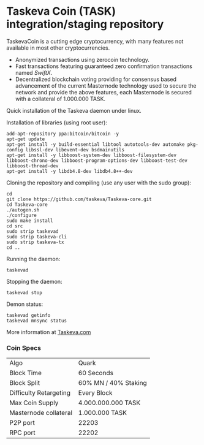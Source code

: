 Taskeva Coin (TASK) integration/staging repository
======================================

TaskevaCoin is a cutting edge cryptocurrency, with many features not available in most other cryptocurrencies.
- Anonymized transactions using zerocoin technology.
- Fast transactions featuring guaranteed zero confirmation transactions named _SwiftX_.
- Decentralized blockchain voting providing for consensus based advancement of the current Masternode
  technology used to secure the network and provide the above features, each Masternode is secured
  with a collateral of 1.000.000 TASK.


Quick installation of the Taskeva daemon under linux.

Installation of libraries (using root user):

    add-apt-repository ppa:bitcoin/bitcoin -y
    apt-get update
    apt-get install -y build-essential libtool autotools-dev automake pkg-config libssl-dev libevent-dev bsdmainutils
    apt-get install -y libboost-system-dev libboost-filesystem-dev libboost-chrono-dev libboost-program-options-dev libboost-test-dev libboost-thread-dev
    apt-get install -y libdb4.8-dev libdb4.8++-dev

Cloning the repository and compiling (use any user with the sudo group):

    cd
    git clone https://github.com/taskeva/Taskeva-core.git
    cd Taskeva-core
    ./autogen.sh
    ./configure
    sudo make install
    cd src
    sudo strip taskevad
    sudo strip taskeva-cli
    sudo strip taskeva-tx
    cd ..

Running the daemon:

    taskevad

Stopping the daemon:

    taskevad stop

Demon status:

    taskevad getinfo
    taskevad mnsync status



More information at [Taskeva.com](https://go.taskeva.com)


### Coin Specs
<table>
<tr><td>Algo</td><td>Quark</td></tr>
<tr><td>Block Time</td><td>60 Seconds</td></tr>
<tr><td>Block Split</td><td>60% MN / 40% Staking</td></tr>
<tr><td>Difficulty Retargeting</td><td>Every Block</td></tr>
<tr><td>Max Coin Supply</td><td>4.000.000.000 TASK</td></tr>
<tr><td>Masternode collateral</td><td>1.000.000 TASK</td></tr>
<tr><td>P2P port</td><td>22203</td></tr>
<tr><td>RPC port</td><td>22202</td></tr>
</table>
